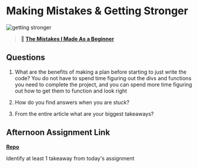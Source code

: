 # Making Mistakes & Getting Stronger

![getting stronger](https://bcw.blob.core.windows.net/public/img/lesson-images/js-bootcamp-logo.jpg)

> **📖 [The Mistakes I Made As a Beginner](https://codeworksacademy.com/fs-student-guide/resources/wk2/06-Coding-Mistakes)**

## Questions

1. What are the benefits of making a plan before starting to just write the code?
You do not have to spend time figuring out the divs and functions you need to complete the project, and you can spend more time figuring out how to get them to function and look right

2. How do you find answers when you are stuck?

3. From the entire article what are your biggest takeaways?

## Afternoon Assignment Link

**[Repo](https://github.com/ZacGamble/boss-monster)**

Identify at least 1 takeaway from today's assignment
